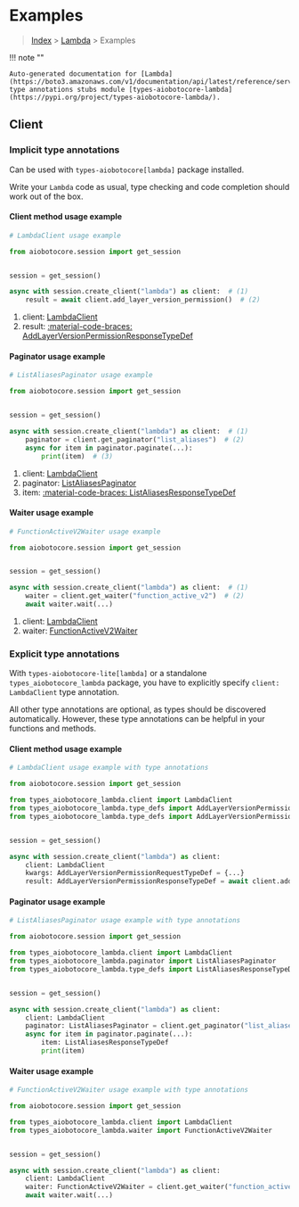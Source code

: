 # Examples

> [Index](../README.md) > [Lambda](./README.md) > Examples

!!! note ""

    Auto-generated documentation for [Lambda](https://boto3.amazonaws.com/v1/documentation/api/latest/reference/services/lambda.html#lambda)
    type annotations stubs module [types-aiobotocore-lambda](https://pypi.org/project/types-aiobotocore-lambda/).

## Client

### Implicit type annotations

Can be used with `types-aiobotocore[lambda]` package installed.

Write your `Lambda` code as usual,
type checking and code completion should work out of the box.



#### Client method usage example

```python
# LambdaClient usage example

from aiobotocore.session import get_session


session = get_session()

async with session.create_client("lambda") as client:  # (1)
    result = await client.add_layer_version_permission()  # (2)
```

1. client: [LambdaClient](./client.md)
2. result: [:material-code-braces: AddLayerVersionPermissionResponseTypeDef](./type_defs.md#addlayerversionpermissionresponsetypedef)



#### Paginator usage example

```python
# ListAliasesPaginator usage example

from aiobotocore.session import get_session


session = get_session()

async with session.create_client("lambda") as client:  # (1)
    paginator = client.get_paginator("list_aliases")  # (2)
    async for item in paginator.paginate(...):
        print(item)  # (3)
```

1. client: [LambdaClient](./client.md)
2. paginator: [ListAliasesPaginator](./paginators.md#listaliasespaginator)
3. item: [:material-code-braces: ListAliasesResponseTypeDef](./type_defs.md#listaliasesresponsetypedef)



#### Waiter usage example

```python
# FunctionActiveV2Waiter usage example

from aiobotocore.session import get_session


session = get_session()

async with session.create_client("lambda") as client:  # (1)
    waiter = client.get_waiter("function_active_v2")  # (2)
    await waiter.wait(...)
```

1. client: [LambdaClient](./client.md)
2. waiter: [FunctionActiveV2Waiter](./waiters.md#functionactivev2waiter)


### Explicit type annotations

With `types-aiobotocore-lite[lambda]`
or a standalone `types_aiobotocore_lambda` package, you have to explicitly specify
`client: LambdaClient` type annotation.

All other type annotations are optional, as types should be discovered automatically.
However, these type annotations can be helpful in your functions and methods.


#### Client method usage example

```python
# LambdaClient usage example with type annotations

from aiobotocore.session import get_session

from types_aiobotocore_lambda.client import LambdaClient
from types_aiobotocore_lambda.type_defs import AddLayerVersionPermissionResponseTypeDef
from types_aiobotocore_lambda.type_defs import AddLayerVersionPermissionRequestTypeDef


session = get_session()

async with session.create_client("lambda") as client:
    client: LambdaClient
    kwargs: AddLayerVersionPermissionRequestTypeDef = {...}
    result: AddLayerVersionPermissionResponseTypeDef = await client.add_layer_version_permission(**kwargs)
```



#### Paginator usage example

```python
# ListAliasesPaginator usage example with type annotations

from aiobotocore.session import get_session

from types_aiobotocore_lambda.client import LambdaClient
from types_aiobotocore_lambda.paginator import ListAliasesPaginator
from types_aiobotocore_lambda.type_defs import ListAliasesResponseTypeDef


session = get_session()

async with session.create_client("lambda") as client:
    client: LambdaClient
    paginator: ListAliasesPaginator = client.get_paginator("list_aliases")
    async for item in paginator.paginate(...):
        item: ListAliasesResponseTypeDef
        print(item)
```



#### Waiter usage example

```python
# FunctionActiveV2Waiter usage example with type annotations

from aiobotocore.session import get_session

from types_aiobotocore_lambda.client import LambdaClient
from types_aiobotocore_lambda.waiter import FunctionActiveV2Waiter


session = get_session()

async with session.create_client("lambda") as client:
    client: LambdaClient
    waiter: FunctionActiveV2Waiter = client.get_waiter("function_active_v2")
    await waiter.wait(...)
```

